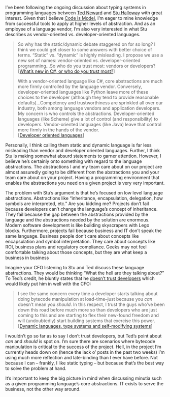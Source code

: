 I’ve been following the ongoing discussion about typing systems in
programming languages between [Ted Neward](http://blogs.tedneward.com/)
and [Stu Halloway](http://relevancellc.com/blogs/index.php) with great
interest. Given that I believe [Code is
Model](http://devhawk.net/2005/10/05/code-is-model/), I’m eager to
mine knowledge from successful tools to apply at higher levels of
abstraction. And as an employee of a language vendor, I’m also very
interested in what Stu describes as vendor-oriented vs.
developer-oriented languages.

> So why has the static/dynamic debate staggered on for so long? I think
> we could get closer to some answers with better choice of terms.
> “Static” vs. “dynamic” is highly misleading. I propose we use a new
> set of names: vendor-oriented vs. developer-oriented programming…So
> who do you trust most: vendors or developers?\
> [[What’s new in C\#, or who do you trust
> most?](http://www.relevancellc.com/blogs/?p=65)]
>
> With a vendor-oriented language like C\#, core abstractions are much
> more firmly controlled by the language vendor. Conversely,
> developer-oriented languages like Python leave more of these choices
> to the developer (although they tend to provide reasonable
> defaults)…Competency and trustworthiness are sprinkled all over our
> industry, both among language vendors and application developers. My
> concern is who controls the abstractions. Developer-oriented languages
> (like Scheme) give a lot of control (and responsibility) to
> developers. Vendor-oriented languages (like Java) leave that control
> more firmly in the hands of the vendor.\
> [[Developer oriented
> languages](http://www.relevancellc.com/blogs/?p=69 "Permanent Link to Developer oriented languages")]

Personally, I think calling them static and dynamic language is far less
misleading than vendor and developer oriented languages. Further, I
think Stu is making somewhat absurd statements to garner attention.
However, I believe he’s certainly onto something with regard to the
language abstractions. The abstractions I and my team care about on our
project are almost assuredly going to be different from the abstractions
you and your team care about on your project. Having a programming
environment that enables the abstractions you need on a given project is
very very important.

The problem with Stu’s argument is that he’s focused on low level
language abstractions. Abstractions like “inheritance, encapsulation,
delegation, how symbols are interpreted, etc.” Are you kidding me?
Projects don’t fail because developers can’t change the language’s
concept of inheritance. They fail because the gap between the
abstractions provided by the language and the abstractions needed by the
solution are enormous. Modern software development is like building
skyscrapers with Lego blocks. Furthermore, projects fail because
business and IT don’t speak the same language. Business people don’t
care about concepts like encapsulation and symbol interpretation. They
care about concepts like ROI, business plans and regulatory compliance.
Geeks may not feel comfortable talking about those concepts, but they
are what keep a business in business

Imagine your CFO listening to Stu and Ted discuss these language
abstractions. They would be thinking “What the hell are they talking
about?” To Ted’s credit, he bluntly states that he [doesn’t trust
developers](http://blogs.tedneward.com/PermaLink,guid,eb41bdd9-decc-44ba-916c-9346a959fff6.aspx)
which would likely put him in well with the CFO:

> I see the same concern every time a developer starts talking about
> doing bytecode manipulation at load-time–just because you *can*
> doesn’t mean you *should*. In this respect, I trust the guys who’ve
> been down this road before much more so than developers who are just
> coming to this and are starting to flex their new-found freedom and
> will (undoubtedly) start building systems that exercise this power.\
> [[Dynamic languages, type systems and self-modifying
> systems](http://blogs.tedneward.com/PermaLink,guid,eb41bdd9-decc-44ba-916c-9346a959fff6.aspx)]

I wouldn’t go so far as to say I don’t trust developers, but Ted’s point
about *can* and *should* is spot on. I’m sure there are scenarios where
bytecode manipulation is critical to the success of the project. Hell,
in the project I’m currently heads down on (hence the lack o’ posts in
the past two weeks) I’m using much more reflection and late-binding than
I ever have before. Not because I can – frankly, I like static typing –
but because that’s the best way to solve the problem at hand.

It’s important to keep the big picture in mind when discussing minutia
such as a given programming language’s core abstractions. IT exists to
serve the business, not the other way around.
